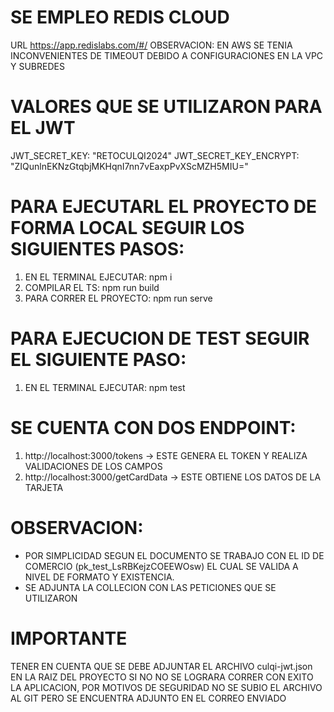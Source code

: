 # SE EMPLEO REDIS CLOUD
URL https://app.redislabs.com/#/
OBSERVACION: EN AWS SE TENIA INCONVENIENTES DE TIMEOUT DEBIDO A CONFIGURACIONES EN LA VPC Y SUBREDES

# VALORES QUE SE UTILIZARON PARA EL JWT
JWT_SECRET_KEY: "RETOCULQI2024"
JWT_SECRET_KEY_ENCRYPT: "ZIQunlnEKNzGtqbjMKHqnI7nn7vEaxpPvXScMZH5MIU="

# PARA EJECUTARL EL PROYECTO DE FORMA LOCAL SEGUIR LOS SIGUIENTES PASOS:
1. EN EL TERMINAL EJECUTAR: npm i
2. COMPILAR EL TS: npm run build
3. PARA CORRER EL PROYECTO: npm run serve

# PARA EJECUCION DE TEST SEGUIR EL SIGUIENTE PASO:
1. EN EL TERMINAL EJECUTAR: npm test

# SE CUENTA CON DOS ENDPOINT:
1. http://localhost:3000/tokens -> ESTE GENERA EL TOKEN Y REALIZA VALIDACIONES DE LOS CAMPOS
2. http://localhost:3000/getCardData -> ESTE OBTIENE LOS DATOS DE LA TARJETA

# OBSERVACION: 
- POR SIMPLICIDAD SEGUN EL DOCUMENTO SE TRABAJO CON EL ID DE COMERCIO (pk_test_LsRBKejzCOEEWOsw) EL CUAL SE VALIDA A NIVEL
  DE FORMATO Y EXISTENCIA.
- SE ADJUNTA LA COLLECION CON LAS PETICIONES QUE SE UTILIZARON
# IMPORTANTE
TENER EN CUENTA QUE SE DEBE ADJUNTAR EL ARCHIVO culqi-jwt.json EN LA RAIZ DEL PROYECTO SI NO 
  NO SE LOGRARA CORRER CON EXITO LA APLICACION, POR MOTIVOS DE SEGURIDAD NO SE SUBIO EL ARCHIVO
  AL GIT PERO SE ENCUENTRA ADJUNTO EN EL CORREO ENVIADO